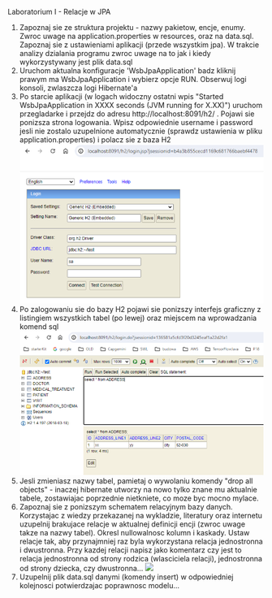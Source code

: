 ﻿Laboratorium I - Relacje w JPA

1. Zapoznaj sie ze struktura projektu - nazwy pakietow, encje, enumy. Zwroc uwage na application.properties w resources, oraz na data.sql. Zapoznaj sie z ustawieniami aplikacji (przede wszystkim jpa). W trakcie analizy dzialania programu zwroc uwage na to jak i kiedy wykorzystywany jest plik data.sql
2. Uruchom aktualna konfiguracje 'WsbJpaApplication' badz kliknij prawym ma WsbJpaApplication i wybierz opcje RUN. Obserwuj logi konsoli, zwlaszcza logi Hibernate'a
3. Po starcie aplikacji (w logach widoczny ostatni wpis "Started WsbJpaApplication in XXXX seconds (JVM running for X.XX)") uruchom przegladarke i przejdz do adresu http://localhost:8091/h2/ . Pojawi sie ponizsza strona logowania. Wpisz odpowiednie username i password jesli nie zostalo uzupelnione automatycznie (sprawdz ustawienia w pliku application.properties) i polacz sie z baza H2
![](H2_console.png)
4. Po zalogowaniu sie do bazy H2 pojawi sie ponizszy interfejs graficzny z listingiem wszystkich tabel (po lewej) oraz miejscem na wprowadzania komend sql
![](H2_console_tables.png)
5. Jesli zmieniasz nazwy tabel, pamietaj o wywolaniu komendy "drop all objects" - inaczej hibernate utworzy na nowo tylko znane mu aktualnie tabele, zostawiajac poprzednie nietkniete, co moze byc mocno mylace.
6. Zapoznaj sie z ponizszym schematem relacyjnym bazy danych. Korzystajac z wiedzy przekazanej na wykladzie, literatury oraz internetu uzupelnij brakujace relacje w aktualnej definicji encji (zwroc uwage takze na nazwy tabel). Okresl nullowalnosc kolumn i kaskady. 
Ustaw relacje tak, aby przynajmniej raz byla wykorzystana relacja jednostronna i dwustronna.
Przy kazdej relacji napisz jako komentarz czy jest to relacja jednostronna od strony rodzica (wlasciciela relacji), jednostronna od strony dziecka, czy dwustronna...
   ![](db_schema.png)
7. Uzupelnij plik data.sql danymi (komendy insert) w odpowiedniej kolejnosci potwierdzajac poprawnosc modelu...
